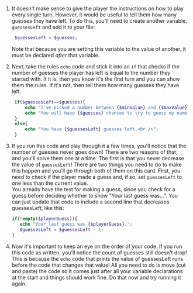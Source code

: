 1. It doesn't make sense to give the player the instructions on how to play every single turn. However, it would be useful to tell them how many guesses they have left. To do this, you'll need to create another variable, `guessesLeft` and add it to your file:

   ```php
    $guessesLeft = $guesses;
   ```

   Note that because you are setting this variable to the value of another, it must be declared _after_ that variable.

2. Next, take the rules `echo` code and stick it into an `if` that checks if the number of guesses the player has left is equal to the number they started with. If it is, then you know it's the first turn and you can show them the rules. If it's not, then tell them how many guesses they have left.

   ```php
    if($guessesLeft==$guesses){
        echo "I've picked a number between {$minValue} and {$maxValue}<br />";
        echo "You will have {$guesses} chances to try to guess my number!<br />";
    }
    else{
        echo "You have {$guessesLeft} guesses left.<br />";
    }
   ```

3. If you run this code and play through it a few times, you'll notice that the number of guesses never goes down! There are two reasons of that, and you'll solve them one at a time. The first is that you never decrease the value of `guessesLeft`! There are two things you need to do to make this happen  and you'll go through both of them on this card. First, you need to check if the player made a guess and, if so, set `guessesLeft` to one less than the current value.  
   You already have the test for making a guess, since you check for a guess before deciding whether to show "Your last guess was...". You can just update that code to include a second line that decreases guessesLeft, like this:

   ```php
   if(!empty($playerGuess)){
      echo "Your last guess was {$playerGuess}.";
      $guessesLeft = $guessesLeft - 1;
   }
   ```

4. Now it's important to keep an eye on the order of your code. If you run this code as written, you'll notice the count of guesses still doesn't drop! This is because the `echo` code that prints the value of guessesLeft runs before the code that changes that value! All you need to do is move \(cut and paste\) the code so it comes just after all your variable declarations at the start and things should work fine. Do that now and try running it again.



